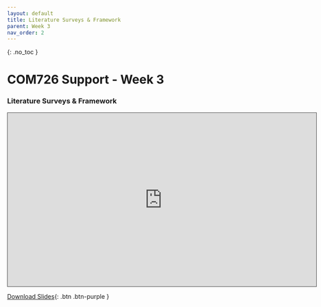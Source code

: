 ```yaml
---
layout: default
title: Literature Surveys & Framework
parent: Week 3
nav_order: 2
---
```


{: .no_toc }

# COM726 Support - Week 3

### Literature Surveys & Framework

<iframe src="https://solent.cloud.panopto.eu/Panopto/Pages/Embed.aspx?id=2623400b-49b7-4bae-bcdf-b03d015da58a&autoplay=false&offerviewer=true&showtitle=true&showbrand=true&captions=true&interactivity=all" height="405" width="720" style="border: 1px solid #464646;" allowfullscreen allow="autoplay"></iframe>

[Download Slides](../slides/Lt_frameworks_2023.pptx){: .btn .btn-purple }



